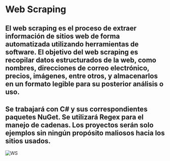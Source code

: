 # Web Scraping

## El web scraping es el proceso de extraer información de sitios web de forma automatizada utilizando herramientas de software. El objetivo del web scraping es recopilar datos estructurados de la web, como nombres, direcciones de correo electrónico, precios, imágenes, entre otros, y almacenarlos en un formato legible para su posterior análisis o uso. 

## Se trabajará con C# y sus correspondientes paquetes NuGet. Se utilizará Regex para el manejo de cadenas. Los proyectos serán solo ejemplos sin ningún propósito maliosos hacia los sitios usados.

![WS](https://user-images.githubusercontent.com/71898783/234952480-0c34b571-d1a1-405f-a432-6319129602c1.png)
